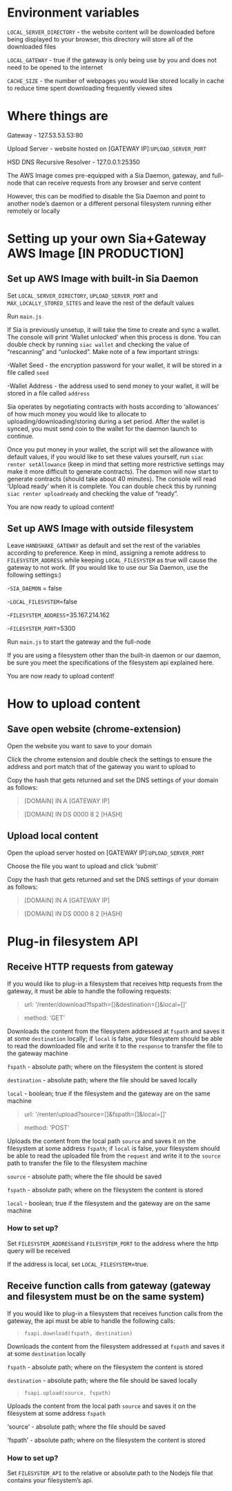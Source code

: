 # Environment variables

`LOCAL_SERVER_DIRECTORY` - the website content will be downloaded before being displayed to your browser, this directory will store all of the downloaded files

`LOCAL_GATEWAY` - true if the gateway is only being use by you and does not need to be opened to the internet

`CACHE_SIZE` - the number of webpages you would like stored locally in cache to reduce time spent downloading frequently viewed sites

# Where things are

Gateway - 127.53.53.53:80

Upload Server - website hosted on [GATEWAY IP]:`UPLOAD_SERVER_PORT`

HSD DNS Recursive Resolver - 127.0.0.1:25350

The AWS Image comes pre-equipped with a Sia Daemon, gateway, and full-node that can receive requests from any browser and serve content

However, this can be modified to disable the Sia Daemon and point to another node’s daemon or a different personal filesystem running either remotely or locally


# Setting up your own Sia+Gateway AWS Image [IN PRODUCTION]

## Set up AWS Image with built-in Sia Daemon 

Set `LOCAL_SERVER_DIRECTORY`, `UPLOAD_SERVER_PORT` and `MAX_LOCALLY_STORED_SITES` and leave the rest of the default values

Run `main.js`

If Sia is previously unsetup, it will take the time to create and sync a wallet. The console will print ‘Wallet unlocked’ when this process is done. You can double check by running `siac wallet` and checking the value of “rescanning” and “unlocked”. Make note of a few important strings:

-Wallet Seed - the encryption password for your wallet, it will be stored in a file called `seed`

-Wallet Address - the address used to send money to your wallet, it will be stored in a file called `address`

Sia operates by negotiating contracts with hosts according to ‘allowances’ of how much money you would like to allocate to uploading/downloading/storing during a set period. After the wallet is synced, you must send coin to the wallet for the daemon launch to continue.

Once you put money in your wallet, the script will set the allowance with default values, if you would like to set these values yourself, run `siac renter setAllowance` (keep in mind that setting more restrictive settings may make it more difficult to generate contracts). The daemon will now start to generate contracts (should take about 40 minutes). The console will read ‘Upload ready’ when it is complete. You can double check this by running `siac renter uploadready` and checking the value of “ready”. 

You are now ready to upload content!

## Set up AWS Image with outside filesystem

Leave `HANDSHAKE_GATEWAY` as default and set the rest of the variables according to preference. Keep in mind, assigning a remote address to `FILESYSTEM_ADDRESS` while keeping `LOCAL_FILESYSTEM` as true will cause the gateway to not work. (If you would like to use our Sia Daemon, use the following settings:)

-`SIA_DAEMON` = false

-`LOCAL_FILESYSTEM`=false

-`FILESYSTEM_ADDRESS`=35.167.214.162

-`FILESYSTEM_PORT`=5300

Run `main.js` to start the gateway and the full-node

If you are using a filesystem other than the built-in daemon or our daemon, be sure you meet the specifications of the filesystem api explained here.

You are now ready to upload content!


# How to upload content

## Save open website (chrome-extension)

Open the website you want to save to your domain

Click the chrome extension and double check the settings to ensure the address and port match that of the gateway you want to upload to

Copy the hash that gets returned and set the DNS settings of your domain as follows:

>[DOMAIN] IN A [GATEWAY IP]

>[DOMAIN] IN DS 0000 8 2 [HASH]


## Upload local content

Open the upload server hosted on [GATEWAY IP]:`UPLOAD_SERVER_PORT`

Choose the file you want to upload and click ‘submit’

Copy the hash that gets returned and set the DNS settings of your domain as follows:

>[DOMAIN] IN A [GATEWAY IP]

>[DOMAIN] IN DS 0000 8 2 [HASH]


# Plug-in filesystem API

## Receive HTTP requests from gateway

If you would like to plug-in a filesystem that receives http requests from the gateway, it must be able to handle the following requests:


>url: '/renter/download?fspath=[]&destination=[]&local=[]'

>method: ‘GET’

Downloads the content from the filesystem addressed at `fspath` and saves it at some `destination` locally; if `local` is false, your filesystem should be able to read the downloaded file and write it to the `response` to transfer the file to the gateway machine

`fspath` - absolute path; where on the filesystem the content is stored

`destination` - absolute path; where the file should be saved locally

`local` - boolean; true if the filesystem and the gateway are on the same machine


>url: '/renter/upload?source=[]&fspath=[]&local=[]'

>method: 'POST'

Uploads the content from the local path `source` and saves it on the filesystem at some address `fspath`; if `local` is false, your filesystem should be able to read the uploaded file from the `request` and write it to the `source` path to transfer the file to the filesystem machine

`source` - absolute path; where the file should be saved

`fspath` - absolute path; where on the filesystem the content is stored

`local` - boolean; true if the filesystem and the gateway are on the same machine

### How to set up?

Set `FILESYSTEM_ADDRESS`and `FILESYSTEM_PORT` to the address where the http query will be received

If the address is local, set `LOCAL_FILESYSTEM`=true.


## Receive function calls from gateway (gateway and filesystem must be on the same system)

If you would like to plug-in a filesystem that receives function calls from the gateway, the api must be able to handle the following calls:


>`fsapi.download(fspath, destination)`

Downloads the content from the filesystem addressed at `fspath` and saves it at some `destination` locally

`fspath` - absolute path; where on the filesystem the content is stored

`destination` - absolute path; where the file should be saved locally

>`fsapi.upload(source, fspath)`

Uploads the content from the local path `source` and saves it on the filesystem at some address `fspath`

‘source’ - absolute path; where the file should be saved

‘fspath’ - absolute path; where on the filesystem the content is stored

### How to set up?

Set `FILESYSTEM_API` to the relative or absolute path to the Nodejs file that contains your filesystem’s api.
